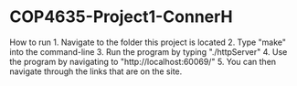 # COP4635-Project1-ConnerH

How to run
	1. Navigate to the folder this project is located
	2. Type "make" into the command-line
	3. Run the program by typing "./httpServer"
	4. Use the program by navigating to "http://localhost:60069/"
	5. You can then navigate through the links that are on the site.
